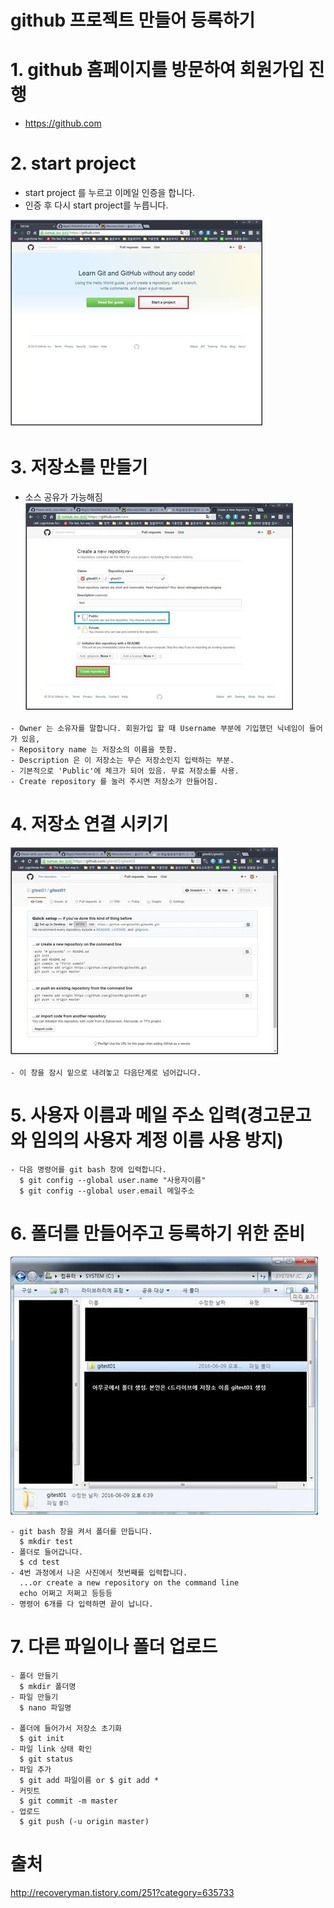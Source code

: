 github 프로젝트 만들어 등록하기
===============================

# 1. github 홈페이지를 방문하여 회원가입 진행
* <https://github.com>

# 2. start project

- start project 를 누르고 이메일 인증을 합니다.
- 인증 후 다시 start project를 누릅니다.

![start project](./entergit_pic/1.jpg)

# 3. 저장소를 만들기
- 소스 공유가 가능해짐
![저장소 만들기](./entergit_pic/2.jpg)

```
- Owner 는 소유자를 말합니다. 회원가입 할 때 Username 부분에 기입했던 닉네임이 들어가 있음,
- Repository name 는 저장소의 이름을 뜻함.
- Description 은 이 저장소는 무슨 저장소인지 입력하는 부분.
- 기본적으로 'Public'에 체크가 되어 있음. 무료 저장소를 사용.
- Create repository 를 눌러 주시면 저장소가 만들어짐.
```

# 4. 저장소 연결 시키기

![저장소 연결시키기](./entergit_pic/3.jpg)

```
- 이 창을 잠시 밑으로 내려놓고 다음단계로 넘어갑니다.
```
# 5. 사용자 이름과 메일 주소 입력(경고문고와 임의의 사용자 계정 이름 사용 방지)

```
- 다음 명령어를 git bash 창에 입력합니다.
  $ git config --global user.name "사용자이름"
  $ git config --global user.email 메일주소
```

# 6. 폴더를 만들어주고 등록하기 위한 준비

![저장소 연결시키기](./entergit_pic/4.jpg)

```
- git bash 창을 켜서 폴더를 만듭니다.
  $ mkdir test
- 폴더로 들어갑니다.
  $ cd test
- 4번 과정에서 나온 사진에서 첫번째를 입력합니다.
  ...or create a new repository on the command line
  echo 어쩌고 저쩌고 등등등
- 명령어 6개를 다 입력하면 끝이 납니다.
```


# 7. 다른 파일이나 폴더 업로드
```
- 폴더 만들기
  $ mkdir 폴더명
- 파일 만들기
  $ nano 파일명

- 폴더에 들어가서 저장소 초기화
  $ git init
- 파일 link 상태 확인
  $ git status
- 파일 추가
  $ git add 파일이름 or $ git add *
- 커밋트
  $ git commit -m master
- 업로드
  $ git push (-u origin master)
```

# 출처
<http://recoveryman.tistory.com/251?category=635733>